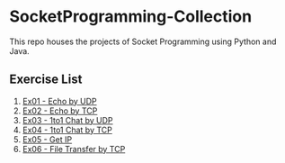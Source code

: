# SocketProgramming-Collection
This repo houses the projects of Socket Programming using Python and Java.

## Exercise List
1. <a href="./ex01-udp-echo/README.md">Ex01 - Echo by UDP</a>
2. <a href="./ex02-tcp-echo/README.md">Ex02 - Echo by TCP</a>
3. <a href="./ex03-udp-chat-cs-1to1/README.md">Ex03 - 1to1 Chat by UDP</a>
4. <a href="./ex04-tcp-chat-cs-1to1/README.md">Ex04 - 1to1 Chat by TCP</a>
5. <a href="./ex05-get-ip/README.md">Ex05 - Get IP</a>
6. <a href="./ex06-tcp-file-transfer-cs/README.md">Ex06 - File Transfer by TCP</a>

